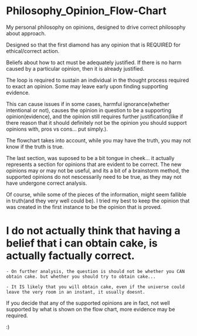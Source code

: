 # Philosophy_Opinion_Flow-Chart
My personal philosophy on opinions, designed to drive correct philosophy about approach.

Designed so that the first diamond has any opinion that is REQUIRED for ethical/correct action.

Beliefs about how to act must be adequately justified. If there is no harm caused by a particular opinion, then it is already justified.

The loop is required to sustain an individual in the thought process required to exact an opinion. Some may leave early upon finding supporting evidence.

This can cause issues if in some cases, harmful ignorance(whether intentional or not), causes the opinion in question to be a supporting opinion(evidence), and the opinion still requires further justification(like if there reason that it should definitely not be the opinion you should support opinions with, pros vs cons... put simply.).

The flowchart takes into account, while you may have the truth, you may not know if the truth is true.

The last section, was suposed to be a bit tongue in cheek... it actually represents a section for opinions that are evident to be correct. The new opinions may or may not be useful, and its a bit of a brainstorm method, the supported opinions do not nescessarily need to be true, as they may not have undergone correct analysis.

Of course, while some of the pieces of the information, might seem fallible in truth(and they very well could be). I tried my best to keep the opinion that was created in the first instance to be the opinion that is proved.

# I do not actually think that having a belief that i can obtain cake, is actually factually correct.

    - On further analysis, the question is should not be whether you CAN obtain cake. but whether you should try to obtain cake...

    - It IS likely that you will obtain cake, even if the universe could leave the very room in an instant, it usually doesnt.

If you decide that any of the supported opinions are in fact, not well supported by what is shown on the flow chart, more evidence may be required.


:)
